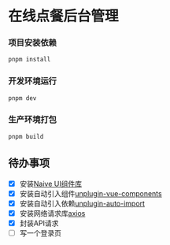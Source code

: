 # 在线点餐后台管理

### 项目安装依赖

```sh
pnpm install
```

### 开发环境运行

```sh
pnpm dev
```

### 生产环境打包

```sh
pnpm build
```



## 待办事项

- [x] 安装[Naive UI组件库](https://www.naiveui.com/zh-CN/light/components/button)
- [x] 安装自动引入组件[unplugin-vue-components](https://github.com/unplugin/unplugin-vue-components)
- [x] 安装自动引入依赖[unplugin-auto-import](https://github.com/unplugin/unplugin-auto-import)
- [x] 安装网络请求库[axios](https://www.axios-http.cn/docs/intro)
- [x] 封装API请求
- [ ] 写一个登录页
